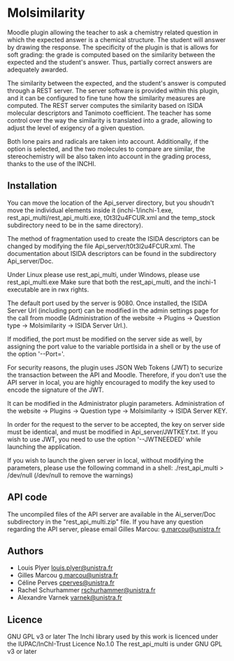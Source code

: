 # Molsimilarity
Moodle plugin allowing the teacher to ask a chemistry related question in which the expected answer is a chemical structure. The student will answer by drawing the response. The specificity of the plugin is that is allows for soft grading: the grade is computed based on the similarity between the expected and the student's answer. Thus, partially correct answers are adequately awarded.

The similarity between the expected, and the student's answer is computed through a REST server. The server software is provided within this plugin, and it can be configured to fine tune how the similarity measures are computed. The REST server computes the similarity based on ISIDA molecular descriptors and Tanimoto coefficient. The teacher has some control over the way the similarity is translated into a grade, allowing to adjust the level of exigency of a given question.

Both lone pairs and radicals are taken into account. Additionally, if the option is selected, and the two molecules to compare are similar, the stereochemistry will be also taken into account in the grading process, thanks to the use of the INCHI.


## Installation

You can move the location of the Api_server directory, but you shoudn't move the individual elements inside it (inchi-1/inchi-1.exe, rest_api_multi/rest_api_multi.exe, t0t3l2u4FCUR.xml and the temp_stock subdirectory need to be in the same directory).

The method of fragmentation used to create the ISIDA descriptors can be changed by modifying the file Api_server/t0t3l2u4FCUR.xml. The documentation about ISIDA descriptors can be found in the subdirectory Api_server/Doc.


Under Linux please use rest_api_multi, under Windows, please use rest_api_multi.exe
Make sure that both the rest_api_multi, and the inchi-1 executable are in rwx rights.

The default port used by the server is 9080. Once installed, the ISIDA Server Url (including port) can be modified in the admin settings page for the call from moodle (Administration of the website -> Plugins -> Question type -> Molsimilarity -> ISIDA Server Url.).

If modified, the port must be modified on the server side as well, by assigning the port value to the variable portIsida in a shell or by the use of the option '--Port='.

For security reasons, the plugin uses JSON Web Tokens (JWT) to securize the transaction between the API and Moodle. Therefore, if you don't use the API server in local, you are highly encouraged to modify the key used to encode the signature of the JWT. 

It can be modified in the Administrator plugin parameters. Administration of the website -> Plugins -> Question type -> Molsimilarity -> ISIDA Server KEY. 

In order for the request to the server to be accepted, the key on server side must be identical, and must be modified in Api_server/JWTKEY.txt. 
If you wish to use JWT, you need to use the option '--JWTNEEDED' while launching the application.

If you wish to launch the given server in local, without modifying the parameters, please use the following command in a shell: ./rest_api_multi > /dev/null (/dev/null to remove the warnings)


## API code

The uncompiled files of the API server are available in the Ai_server/Doc subdirectory in the "rest_api_multi.zip" file.
If you have any question regarding the API server, please email Gilles Marcou: g.marcou@unistra.fr


## Authors

- Louis Plyer louis.plyer@unistra.fr
- Gilles Marcou g.marcou@unistra.fr
- Céline Perves cperves@unistra.fr
- Rachel Schurhammer rschurhammer@unistra.fr
- Alexandre Varnek varnek@unistra.fr

## Licence

GNU GPL v3 or later
The Inchi library used by this work is licenced under the IUPAC/InChI-Trust Licence No.1.0
The rest_api_multi is under GNU GPL v3 or later

